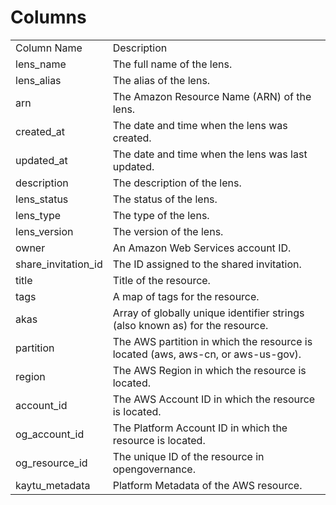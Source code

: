# Columns  

<table>
	<tr><td>Column Name</td><td>Description</td></tr>
	<tr><td>lens_name</td><td>The full name of the lens.</td></tr>
	<tr><td>lens_alias</td><td>The alias of the lens.</td></tr>
	<tr><td>arn</td><td>The Amazon Resource Name (ARN) of the lens.</td></tr>
	<tr><td>created_at</td><td>The date and time when the lens was created.</td></tr>
	<tr><td>updated_at</td><td>The date and time when the lens was last updated.</td></tr>
	<tr><td>description</td><td>The description of the lens.</td></tr>
	<tr><td>lens_status</td><td>The status of the lens.</td></tr>
	<tr><td>lens_type</td><td>The type of the lens.</td></tr>
	<tr><td>lens_version</td><td>The version of the lens.</td></tr>
	<tr><td>owner</td><td>An Amazon Web Services account ID.</td></tr>
	<tr><td>share_invitation_id</td><td>The ID assigned to the shared invitation.</td></tr>
	<tr><td>title</td><td>Title of the resource.</td></tr>
	<tr><td>tags</td><td>A map of tags for the resource.</td></tr>
	<tr><td>akas</td><td>Array of globally unique identifier strings (also known as) for the resource.</td></tr>
	<tr><td>partition</td><td>The AWS partition in which the resource is located (aws, aws-cn, or aws-us-gov).</td></tr>
	<tr><td>region</td><td>The AWS Region in which the resource is located.</td></tr>
	<tr><td>account_id</td><td>The AWS Account ID in which the resource is located.</td></tr>
	<tr><td>og_account_id</td><td>The Platform Account ID in which the resource is located.</td></tr>
	<tr><td>og_resource_id</td><td>The unique ID of the resource in opengovernance.</td></tr>
	<tr><td>kaytu_metadata</td><td>Platform Metadata of the AWS resource.</td></tr>
</table>